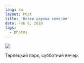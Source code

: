 ```yaml
---
lang: ru
layout: Post
title: 'Ветви дерева вечером'
date: Feb 8, 2010
tags:
  - photos
---
```


![](/images/blog/2010-02-06-5D-4381-Artem-Sapegin.jpg)

Терлецкий парк, субботний вечер.
